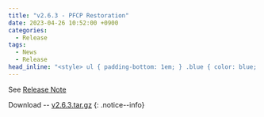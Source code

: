 ```yaml
---
title: "v2.6.3 - PFCP Restoration"
date: 2023-04-26 10:52:00 +0900
categories:
  - Release
tags:
  - News
  - Release
head_inline: "<style> ul { padding-bottom: 1em; } .blue { color: blue; }</style>"
---
```


See [Release Note](https://github.com/open5gs/open5gs/releases/tag/v2.6.3)

Download -- [v2.6.3.tar.gz](https://github.com/open5gs/open5gs/archive/v2.6.3.tar.gz)
{: .notice--info}
